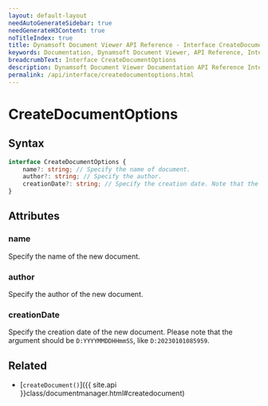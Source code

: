 ```yaml
---
layout: default-layout
needAutoGenerateSidebar: true
needGenerateH3Content: true
noTitleIndex: true
title: Dynamsoft Document Viewer API Reference - Interface CreateDocumentOptions
keywords: Documentation, Dynamsoft Document Viewer, API Reference, Interface CreateDocumentOptions
breadcrumbText: Interface CreateDocumentOptions
description: Dynamsoft Document Viewer Documentation API Reference Interface CreateDocumentOptions Page
permalink: /api/interface/createdocumentoptions.html
---
```


# CreateDocumentOptions

## Syntax

```typescript
interface CreateDocumentOptions {
    name?: string; // Specify the name of document.
    author?: string; // Specify the author.
    creationDate?: string; // Specify the creation date. Note that the argument should be 'D:YYYYMMDDHHmmSS', like 'D:20230101085959'.
}
```

## Attributes

### name

Specify the name of the new document.

### author

Specify the author of the new document.

### creationDate

Specify the creation date of the new document. Please note that the argument should be `D:YYYYMMDDHHmmSS`, like `D:20230101085959`.

## Related

- [`createDocument()`]({{ site.api }}class/documentmanager.html#createdocument)